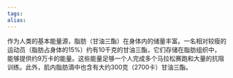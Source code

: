 ```yaml
---
tags: 
alias:
---
```


作为人类的基本能量源，脂肪（甘油三酯）在身体内的储量丰富。一名相对较瘦的运动员（脂肪占身体的15%）约有10千克的甘油三酯，它们存储在脂肪组织中，能够提供约9万卡的能量。这些能量足够一个人完成多个马拉松赛跑和大量的抗阻训练。此外，肌内脂肪滴中也含有大约300克（2700卡）甘油三酯。

